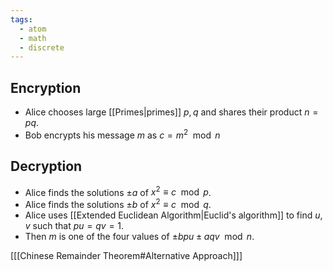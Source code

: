 ```yaml
---
tags:
  - atom
  - math
  - discrete
---
```

## Encryption
- Alice chooses large [[Primes|primes]] $p,q$ and shares their product $n = pq$.
- Bob encrypts his message $m$ as $c = m^2 \mod n$
## Decryption
- Alice finds the solutions $\pm a$ of $x^2 \equiv c \mod p$.
- Alice finds the solutions $\pm b$ of $x^2 \equiv c \mod q$.
- Alice uses [[Extended Euclidean Algorithm|Euclid's algorithm]] to find $u,v$ such that $pu = qv = 1$.
- Then $m$ is one of the four values of $\pm bpu \pm aqv \mod n$.

\[[[Chinese Remainder Theorem#Alternative Approach]]\]